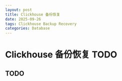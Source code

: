 ```yaml
---
layout: post
title: Clickhouse 备份恢复
date: 2025-09-26
tags: Clickhouse Backup Recovery
categories: Database
---
```


# Clickhouse 备份恢复 TODO

## TODO
